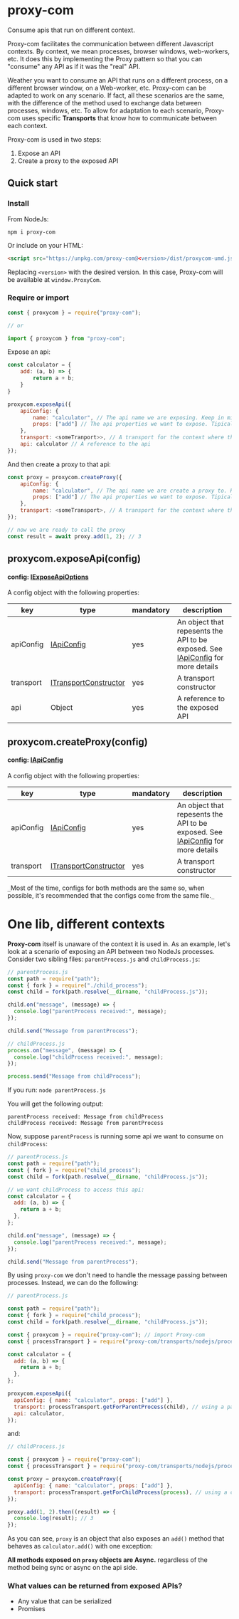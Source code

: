 # proxy-com

Consume apis that run on different context.

Proxy-com facilitates the communication between different Javascript contexts. By context, we mean processes, browser
windows, web-workers, etc. It does this by implementing the Proxy pattern so that you can "consume" any API as if it was
the "real" API.

Weather you want to consume an API that runs on a different process, on a different browser window, on a Web-worker, etc.
Proxy-com can be adapted to work on any scenario. If fact, all these scenarios are the same, with the difference of the
method used to exchange data between processes, windows, etc. To allow for adaptation to each scenario, Proxy-com uses
specific **Transports** that know how to communicate between each context.

Proxy-com is used in two steps:

1. Expose an API
2. Create a proxy to the exposed API

## Quick start

### Install

From NodeJs:

`npm i proxy-com`

Or include on your HTML:

```html
<script src="https://unpkg.com/proxy-com@<version>/dist/proxycom-umd.js" />
```

Replacing `<version>` with the desired version. In this case, Proxy-com will be available at `window.ProxyCom`.

### Require or import

```javascript
const { proxycom } = require("proxy-com");

// or

import { proxycom } from "proxy-com";
```

Expose an api:

```javascript
const calculator = {
    add: (a, b) => {
        return a + b;
    }
}

proxycom.exposeApi({
    apiConfig: {
        name: "calculator", // The api name we are exposing. Keep in mind this needs to match the name passed to the proxy config!
        props: ["add"] // The api properties we want to expose. Tipically this will contain all api methods, but can be a subset if you want to
    },
    transport: <someTranport>>, // A transport for the context where the api is running.
    api: calculator // A reference to the api
});
```

And then create a proxy to that api:

```javascript
const proxy = proxycom.createProxy({
    apiConfig: {
        name: "calculator", // The api name we are create a proxy to. Keep in mind this needs to match the name passed to the exposed api
        props: ["add"] // The api properties we want to expose. Tipically this will contain all api methods, but can be a subset if you want to
    },
    transport: <someTransport>, // A transport for the context where the proxy is running.
});

// now we are ready to call the proxy
const result = await proxy.add(1, 2); // 3
```

## proxycom.exposeApi(config)

#### config: [IExposeApiOptions](../src/model/IExposeApiOptions.ts)

A config object with the following properties:

| key       | type                                                | mandatory | description                                                                                                   |
| --------- | --------------------------------------------------- | --------- | ------------------------------------------------------------------------------------------------------------- |
| apiConfig | [IApiConfig](../src/model/IApiConfig.ts)            | yes       | An object that repesents the API to be exposed. See [IApiConfig](../src/model/IApiConfig.ts) for more details |
| transport | [ITransportConstructor](../src/model/ITransport.ts) | yes       | A transport constructor                                                                                       |
| api       | Object                                              | yes       | A reference to the exposed API                                                                                |

## proxycom.createProxy(config)

#### config: [IApiConfig](../src/model/IApiConfig.ts)

A config object with the following properties:

| key       | type                                                | mandatory | description                                                                                                   |
| --------- | --------------------------------------------------- | --------- | ------------------------------------------------------------------------------------------------------------- |
| apiConfig | [IApiConfig](../src/model/IApiConfig.ts)            | yes       | An object that repesents the API to be exposed. See [IApiConfig](../src/model/IApiConfig.ts) for more details |
| transport | [ITransportConstructor](../src/model/ITransport.ts) | yes       | A transport constructor                                                                                       |

`_`Most of the time, configs for both methods are the same so, when possible, it's recommended that the configs come from the same file.`_`

# One lib, different contexts

**Proxy-com** itself is unaware of the context it is used in. As an example, let's look at a scenario of exposing an API
between two NodeJs processes. Consider two sibling files: `parentProcess.js` and `childProcess.js`:

```javascript
// parentProcess.js
const path = require("path");
const { fork } = require("./child_process");
const child = fork(path.resolve(__dirname, "childProcess.js"));

child.on("message", (message) => {
  console.log("parentProcess received:", message);
});

child.send("Message from parentProcess");
```

```javascript
// childProcess.js
process.on("message", (message) => {
  console.log("childProcess received:", message);
});

process.send("Message from childProcess");
```

If you run:
`node parentProcess.js`

You will get the following output:

```
parentProcess received: Message from childProcess
childProcess received: Message from parentProcess
```

Now, suppose `parentProcess` is running some api we want to consume on `childProcess`:

```javascript
// parentProcess.js
const path = require("path");
const { fork } = require("child_process");
const child = fork(path.resolve(__dirname, "childProcess.js"));

// we want childProcess to access this api:
const calculator = {
  add: (a, b) => {
    return a + b;
  },
};

child.on("message", (message) => {
  console.log("parentProcess received:", message);
});

child.send("Message from parentProcess");
```

By using `proxy-com` we don't need to handle the message passing between processes. Instead, we can do the following:

```javascript
// parentProcess.js

const path = require("path");
const { fork } = require("child_process");
const child = fork(path.resolve(__dirname, "childProcess.js"));

const { proxycom } = require("proxy-com"); // import Proxy-com
const { processTransport } = require("proxy-com/transports/nodejs/process"); // Use a transport for process communication provided by Proxy-com

const calculator = {
  add: (a, b) => {
    return a + b;
  },
};

proxycom.exposeApi({
  apiConfig: { name: "calculator", props: ["add"] },
  transport: processTransport.getForParentProcess(child), // using a parent process transport specific for multi NodeJs processes
  api: calculator,
});
```

and:

```javascript
// childProcess.js

const { proxycom } = require("proxy-com");
const { processTransport } = require("proxy-com/transports/nodejs/process");

const proxy = proxycom.createProxy({
  apiConfig: { name: "calculator", props: ["add"] },
  transport: processTransport.getForChildProcess(process), // using a child process transport specific for multi NodeJs processes
});

proxy.add(1, 2).then((result) => {
  console.log(result); // 3
});
```

As you can see, `proxy` is an object that also exposes an `add()` method that behaves as `calculator.add()` with one
exception:

**All methods exposed on `proxy` objects are Async.** regardless of the method being sync or async on the api side.

### What values can be returned from exposed APIs?

- Any value that can be serialized
- Promises
